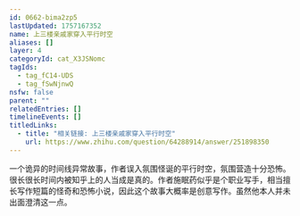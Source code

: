 ```yaml
---
id: 0662-bima2zp5
lastUpdated: 1757167352
name: 上三楼亲戚家穿入平行时空
aliases: []
layer: 4
categoryId: cat_X3JSNomc
tagIds:
  - tag_fC14-UDS
  - tag_fSwNjnwQ
nsfw: false
parent: ""
relatedEntries: []
timelineEvents: []
titledLinks:
  - title: "相关链接: 上三楼亲戚家穿入平行时空"
    url: https://www.zhihu.com/question/64288914/answer/251898350
---
```


一个诡异的时间线异常故事，作者误入氛围怪诞的平行时空，氛围营造十分恐怖。很长很长时间内被知乎上的人当成是真的。作者施眠药似乎是个职业写手，相当擅长写作短篇的怪奇和恐怖小说，因此这个故事大概率是创意写作。虽然他本人并未出面澄清这一点。